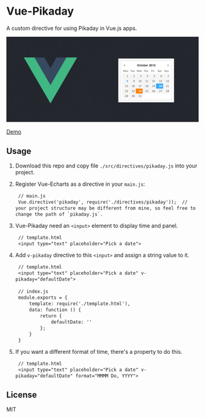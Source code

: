# Vue-Pikaday

A custom directive for using Pikaday in Vue.js apps.

![banner](https://raw.githubusercontent.com/panteng/vue-pikaday/master/banner.jpg)

[Demo](http://panteng.me/demos/vue-pikaday)

## Usage

1. Download this repo and copy file `./src/directives/pikaday.js` into your project.

2. Register Vue-Echarts as a directive in your `main.js`:

        // main.js
        Vue.directive('pikaday', require('./directives/pikaday'));  //  your project structure may be different from mine, so feel free to change the path of `pikaday.js`.
       
3. Vue-Pikaday need an `<input>` element to display time and panel.

        // template.html
        <input type="text" placeholder="Pick a date">
        
4. Add `v-pikaday` directive to this `<input>` and assign a string value to it.

        // template.html
        <input type="text" placeholder="Pick a date" v-pikaday="defaultDate">
        
        // index.js
        module.exports = {
            template: require('./template.html'),
            data: function () {
                return {
                    defaultDate: ''
                };
            }
        }
        
5. If you want a different format of time, there's a property to do this.

        // template.html
        <input type="text" placeholder="Pick a date" v-pikaday="defaultDate" format="MMMM Do, YYYY">

## License

MIT